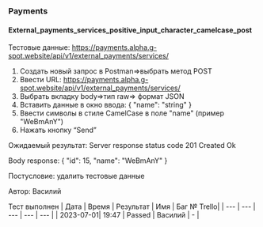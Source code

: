 ### Payments
#### External_payments_services_positive_input_character_camelcase_post

Тестовые данные: https://payments.alpha.g-spot.website/api/v1/external_payments/services/


1. Создать новый запрос в Postman=>выбрать метод POST 
2. Ввести URL: https://payments.alpha.g-spot.website/api/v1/external_payments/services/
3. Выбрать вкладку body=>тип raw=> формат JSON
4. Вставить данные в окно ввода:
{
  "name": "string"
}
5. Ввести символы в стиле CamelCase в поле "name" (пример "WeBmAnY")
6. Нажать кнопку “Send”


Ожидаемый результат: Server response status code 201 Created Ok 

Body response:
{
    "id": 15,
    "name": "WeBmAnY"
}

Постусловие: удалить тестовые данные

Автор: Василий


Тест выполнен
|     Дата  | Время | Результат |   Имя   | Баг № Trello|
|     ---   |  ---  |    ---    |   ---   |      ---    |
| 2023-07-01| 19:47 |   Passed  | Василий |      -      | 
